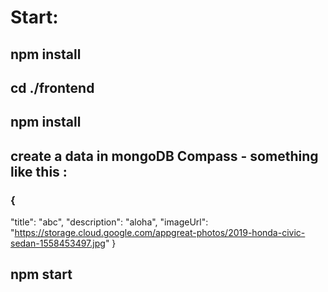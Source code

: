 # Start:
## npm install
## cd ./frontend
## npm install
## create a data in mongoDB Compass - something like this :
### {
  "title": "abc",
  "description": "aloha",
  "imageUrl": "https://storage.cloud.google.com/appgreat-photos/2019-honda-civic-sedan-1558453497.jpg"
}
## npm start

